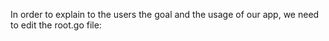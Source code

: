 
In order to explain to the users the goal and the usage of our app, we need to edit the root.go file: